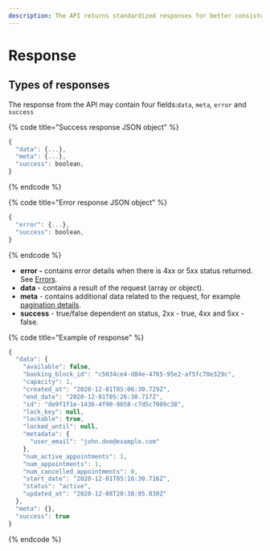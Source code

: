 ```yaml
---
description: The API returns standardized responses for better consistency.
---
```


# Response

## Types of responses

The response from the API may contain four fields:`data`, `meta`, `error` and `success`

{% code title="Success response JSON object" %}
```javascript
{
  "data": {...},
  "meta": {...},
  "success": boolean,
}
```
{% endcode %}

{% code title="Error response JSON object" %}
```javascript
{
  "error": {...},
  "success": boolean,
}
```
{% endcode %}

* **error -** contains error details when there is 4xx or 5xx status returned. See [Errors](errors.md#error-handling).
* **data** - contains a result of the request \(array or object\).
* **meta** - contains additional data related to the request, for example [pagination details](pagination.md).
* **success** - true/false dependent on status, 2xx - true, 4xx and 5xx - false.

{% code title="Example of response" %}
```javascript
{
  "data": {
    "available": false,
    "booking_block_id": "c5034ce4-d84e-4765-95e2-af5fc70e329c",
    "capacity": 1,
    "created_at": "2020-12-01T05:06:30.729Z",
    "end_date": "2020-12-01T05:26:30.717Z",
    "id": "de9f1f1e-1436-4f90-9658-c7d5c7009c38",
    "lock_key": null,
    "lockable": true,
    "locked_until": null,
    "metadata": {
      "user_email": "john.doe@example.com"
    },
    "num_active_appointments": 1,
    "num_appointments": 1,
    "num_cancelled_appointments": 0,
    "start_date": "2020-12-01T05:16:30.716Z",
    "status": "active",
    "updated_at": "2020-12-08T20:38:05.030Z"
  },
  "meta": {},
  "success": true
}
```
{% endcode %}

